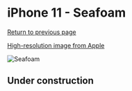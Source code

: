 # iPhone 11 - Seafoam

[Return to previous page](/iphone_xr)

[High-resolution image from Apple](https://store.storeimages.cdn-apple.com/8756/as-images.apple.com/is/MY182?wid=4500&hei=4500&fmt=png)

<div style="width: 500px"><img src="/almost_uncompressed/MY182.webp" alt="Seafoam"></div>

## Under construction

